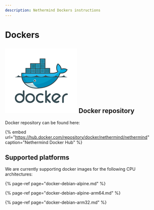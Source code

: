 ```yaml
---
description: Nethermind Dockers instructions
---
```


# Dockers

## ![](../../.gitbook/assets/pobrane.png) Docker repository

Docker repository can be found here:

{% embed url="https://hub.docker.com/repository/docker/nethermind/nethermind" caption="Nethermind Docker Hub" %}

## Supported platforms

We are currently supporting docker images for the following CPU architectures:

{% page-ref page="docker-debian-alpine.md" %}

{% page-ref page="docker-debian-alpine-arm64.md" %}

{% page-ref page="docker-debian-arm32.md" %}

